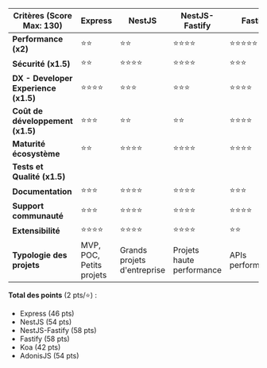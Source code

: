 | Critères (Score Max: 130)            | Express  | NestJS   | NestJS-Fastify | Fastify    | Koa      | AdonisJS |
| ------------------------------------ | -------- | -------- | -------------- | ---------- | -------- | -------- |
| **Performance (x2)**                 | ⭐⭐     | ⭐⭐     | ⭐⭐⭐⭐       | ⭐⭐⭐⭐⭐ | ⭐⭐⭐   | ⭐⭐⭐   |
| **Sécurité (x1.5)**                  | ⭐⭐     | ⭐⭐⭐⭐ | ⭐⭐⭐⭐       | ⭐⭐⭐     | ⭐⭐     | ⭐⭐⭐⭐ |
| **DX - Developer Experience (x1.5)** | ⭐⭐⭐⭐ | ⭐⭐⭐   | ⭐⭐⭐         | ⭐⭐⭐⭐   | ⭐⭐⭐⭐ | ⭐⭐⭐⭐ |
| **Coût de développement (x1.5)**     | ⭐⭐⭐   | ⭐⭐     | ⭐⭐           | ⭐⭐⭐⭐   | ⭐⭐⭐   | ⭐⭐⭐⭐ |
| **Maturité écosystème**              | ⭐⭐     | ⭐⭐⭐⭐ | ⭐⭐⭐⭐       | ⭐⭐⭐⭐   | ⭐⭐     | ⭐⭐⭐   |
| **Tests et Qualité (x1.5)**          |          |          |                |            |          |          |
| **Documentation**                    | ⭐⭐⭐   | ⭐⭐⭐⭐ |   ⭐⭐⭐⭐             | ⭐⭐⭐     | ⭐⭐     | ⭐⭐⭐⭐ |
| **Support communauté**               | ⭐⭐⭐   | ⭐⭐⭐⭐ |  ⭐⭐⭐⭐              | ⭐⭐⭐⭐   | ⭐⭐     | ⭐⭐     |
| **Extensibilité**                    | ⭐⭐⭐⭐ | ⭐⭐⭐⭐ | ⭐⭐⭐⭐       | ⭐⭐     | ⭐⭐⭐   | ⭐⭐⭐   |
| **Typologie des projets**            | MVP, POC, Petits projets | Grands projets d'entreprise | Projets haute performance | APIs performantes | APIs légères | Projets fullstack | 

**Total des points** (2 pts/⭐) : 
- Express (46 pts)
- NestJS (54 pts)
- NestJS-Fastify (58 pts)
- Fastify (58 pts)
- Koa (42 pts)
-  AdonisJS (54 pts) 